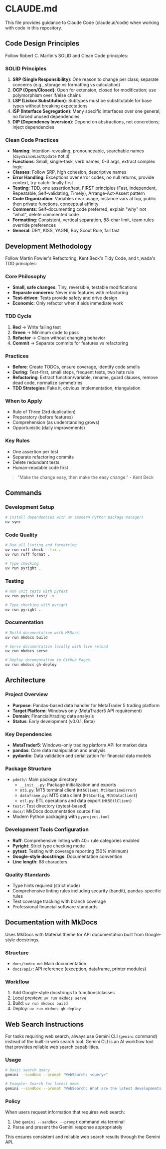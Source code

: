 # CLAUDE.md

This file provides guidance to Claude Code (claude.ai/code) when working with code in this repository.

## Code Design Principles

Follow Robert C. Martin's SOLID and Clean Code principles:

### SOLID Principles

1. **SRP (Single Responsibility)**: One reason to change per class; separate concerns (e.g., storage vs formatting vs calculation)
2. **OCP (Open/Closed)**: Open for extension, closed for modification; use polymorphism over if/else chains
3. **LSP (Liskov Substitution)**: Subtypes must be substitutable for base types without breaking expectations
4. **ISP (Interface Segregation)**: Many specific interfaces over one general; no forced unused dependencies
5. **DIP (Dependency Inversion)**: Depend on abstractions, not concretions; inject dependencies

### Clean Code Practices

- **Naming**: Intention-revealing, pronounceable, searchable names (`daysSinceLastUpdate` not `d`)
- **Functions**: Small, single-task, verb names, 0-3 args, extract complex logic
- **Classes**: Follow SRP, high cohesion, descriptive names
- **Error Handling**: Exceptions over error codes, no null returns, provide context, try-catch-finally first
- **Testing**: TDD, one assertion/test, FIRST principles (Fast, Independent, Repeatable, Self-validating, Timely), Arrange-Act-Assert pattern
- **Code Organization**: Variables near usage, instance vars at top, public then private functions, conceptual affinity
- **Comments**: Self-documenting code preferred, explain "why" not "what", delete commented code
- **Formatting**: Consistent, vertical separation, 88-char limit, team rules override preferences
- **General**: DRY, KISS, YAGNI, Boy Scout Rule, fail fast

## Development Methodology

Follow Martin Fowler's Refactoring, Kent Beck's Tidy Code, and t_wada's TDD principles:

### Core Philosophy

- **Small, safe changes**: Tiny, reversible, testable modifications
- **Separate concerns**: Never mix features with refactoring
- **Test-driven**: Tests provide safety and drive design
- **Economic**: Only refactor when it aids immediate work

### TDD Cycle

1. **Red** → Write failing test
2. **Green** → Minimum code to pass
3. **Refactor** → Clean without changing behavior
4. **Commit** → Separate commits for features vs refactoring

### Practices

- **Before**: Create TODOs, ensure coverage, identify code smells
- **During**: Test-first, small steps, frequent tests, two hats rule
- **Refactoring**: Extract function/variable, rename, guard clauses, remove dead code, normalize symmetries
- **TDD Strategies**: Fake it, obvious implementation, triangulation

### When to Apply

- Rule of Three (3rd duplication)
- Preparatory (before features)
- Comprehension (as understanding grows)
- Opportunistic (daily improvements)

### Key Rules

- One assertion per test
- Separate refactoring commits
- Delete redundant tests
- Human-readable code first

> "Make the change easy, then make the easy change." - Kent Beck

## Commands

### Development Setup

```bash
# Install dependencies with uv (modern Python package manager)
uv sync
```

### Code Quality

```bash
# Run all linting and formatting
uv run ruff check --fix .
uv run ruff format .

# Type checking
uv run pyright .
```

### Testing

```bash
# Run unit tests with pytest
uv run pytest test/ -v

# Type checking with pyright
uv run pyright .
```

### Documentation

```bash
# Build documentation with MkDocs
uv run mkdocs build

# Serve documentation locally with live reload
uv run mkdocs serve

# Deploy documentation to GitHub Pages
uv run mkdocs gh-deploy
```

## Architecture

### Project Overview

- **Purpose**: Pandas-based data handler for MetaTrader 5 trading platform
- **Target Platform**: Windows only (MetaTrader5 API requirement)
- **Domain**: Financial/trading data analysis
- **Status**: Early development (v0.0.1, Beta)

### Key Dependencies

- **MetaTrader5**: Windows-only trading platform API for market data
- **pandas**: Core data manipulation and analysis
- **pydantic**: Data validation and serialization for financial data models

### Package Structure

- `pdmt5/`: Main package directory
  - `__init__.py`: Package initialization and exports
  - `mt5.py`: MT5 terminal client (`Mt5Client`, `Mt5RuntimeError`)
  - `dataframe.py`: MT5 data client (`Mt5Config`, `Mt5DataClient`)
  - `etl.py`: ETL operations and data export (`Mt5EtlClient`)
- `test/`: Test directory (pytest-based)
- `docs/`: MkDocs documentation source files
- Modern Python packaging with `pyproject.toml`

### Development Tools Configuration

- **Ruff**: Comprehensive linting with 40+ rule categories enabled
- **Pyright**: Strict type checking mode
- **pytest**: Testing with coverage reporting (50% minimum)
- **Google-style docstrings**: Documentation convention
- **Line length**: 88 characters

### Quality Standards

- Type hints required (strict mode)
- Comprehensive linting rules including security (bandit), pandas-specific rules
- Test coverage tracking with branch coverage
- Professional financial software standards

## Documentation with MkDocs

Uses MkDocs with Material theme for API documentation built from Google-style docstrings.

### Structure

- `docs/index.md`: Main documentation
- `docs/api/`: API reference (exception, dataframe, printer modules)

### Workflow

1. Add Google-style docstrings to functions/classes
2. Local preview: `uv run mkdocs serve`
3. Build: `uv run mkdocs build`
4. Deploy: `uv run mkdocs gh-deploy`

## Web Search Instructions

For tasks requiring web search, always use Gemini CLI (`gemini` command) instead of the built-in web search tool.
Gemini CLI is an AI workflow tool that provides reliable web search capabilities.

### Usage

```sh
# Basic search query
gemini --sandbox --prompt "WebSearch: <query>"

# Example: Search for latest news
gemini --sandbox --prompt "WebSearch: What are the latest developments in AI?"
```

### Policy

When users request information that requires web search:

1. Use `gemini --sandbox --prompt` command via terminal
2. Parse and present the Gemini response appropriately

This ensures consistent and reliable web search results through the Gemini API.
